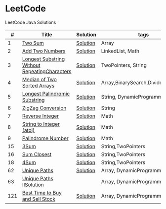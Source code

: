 LeetCode
========

LeetCode Java Solutions

| # | Title | Solution | tags | Difficulty | Frequency |
|---| ----- | -------- | ---------- | ------------ | --------------- |
|1|[Two Sum](https://oj.leetcode.com/problems/two-sum/)|[Solution](https://github.com/BranY/myPratice/blob/master/LeetCode/java/Array/Solution1.java)| Array|Medium|5|
|2|[Add Two Numbers](https://oj.leetcode.com/problems/add-two-numbers/)|[Solution](https://github.com/BranY/myPratice/blob/master/LeetCode/java/LinkedList/Solution2.java)|LinkedList, Math|Medium|4|
|3|[Longest Substring Without RepeatingCharacters](https://oj.leetcode.com/problems/longest-substring-without-repeating-characters/)|[Solution](https://github.com/BranY/myPratice/blob/master/LeetCode/java/String/Solution3.java)|TwoPointers, String|Medium|2|
|4|[Median of Two Sorted Arrays](https://leetcode.com/problems/median-of-two-sorted-arrays/)|[Solution](https://github.com/BranY/myPratice/blob/master/LeetCode/java/BinarySearch/Solution4.java)|Array,BinarySearch,Divide&Conquer|Hard|3|
|5|[Longest Palindromic Substring](https://oj.leetcode.com/problems/longest-palindromic-substring/)|[Solution](https://github.com/BranY/myPratice/blob/master/LeetCode/java/String/Solution5.java)|String, DynamicProgramming|Medium|2|
|6|[ZigZag Conversion](https://leetcode.com/problems/zigzag-conversion/)|[Solution](https://github.com/BranY/myPratice/blob/master/LeetCode/java/String/Solution6.java)|String|Easy|1|
|7|[Reverse Integer ](https://leetcode.com/problems/reverse-integer/)|[Solution](https://github.com/BranY/myPratice/blob/master/LeetCode/java/Math/Solution7.java)|Math|Easy|3|
|8|[String to Integer (atoi)](https://leetcode.com/problems/string-to-integer-atoi/)|[Solution](https://github.com/BranY/myPratice/blob/master/LeetCode/java/Math/Solution8.java)|Math|Easy|5|
|9|[Palindrome Number](https://leetcode.com/problems/palindrome-number/)|[Solution](https://github.com/BranY/myPratice/blob/master/LeetCode/java/Math/Solution9.java)|Math|Easy|2|
|15|[3Sum](https://leetcode.com/problems/3sum/)|[Solution](https://github.com/BranY/myPratice/blob/master/LeetCode/java/Array/Solution15.java)|String,TwoPointers|Medium|5|
|16|[Sum Closest](https://leetcode.com/problems/3sum-closest/)|[Solution](https://github.com/BranY/myPratice/blob/master/LeetCode/java/Array/Solution16.java)|String,TwoPointers|Medium|1|
|18|[4Sum](https://leetcode.com/problems/4sum/)|[Solution](https://github.com/BranY/myPratice/blob/master/LeetCode/java/Array/Solution18.java)|String,TwoPointers|Medium|2|
|62|[Unique Paths](https://oj.leetcode.com/problems/unique-paths/)|[Solution](https://github.com/BranY/myPratice/blob/master/LeetCode/java/DynimicProgramming/Solution62.java)|Array, DynamicProgramming|Medium|3|
|63|[Unique Paths II](https://oj.leetcode.com/problems/unique-paths-ii/)[Solution](https://github.com/BranY/myPratice/blob/master/LeetCode/java/DynimicProgramming/Solution63.java)||Array, DynamicProgramming|Medium|3|
|121|[Best Time to Buy and Sell Stock](https://leetcode.com/problems/best-time-to-buy-and-sell-stock/)|[Solution](https://github.com/BranY/myPratice/blob/master/LeetCode/java/DynimicProgramming/Solution121.java)|Array, DynamicProgramming|Medium|1|
